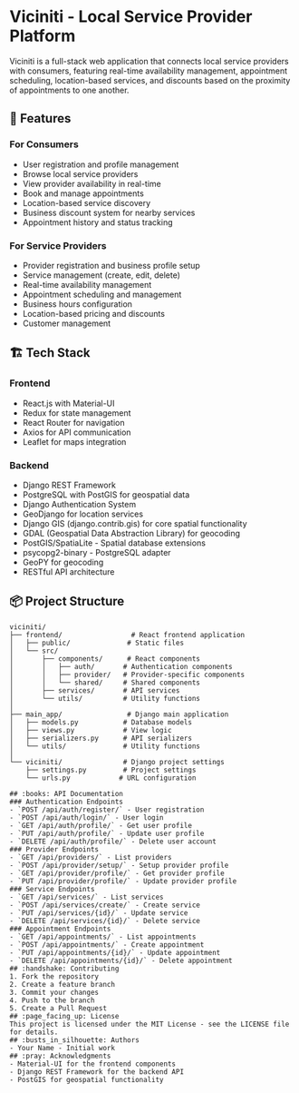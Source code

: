 # Viciniti - Local Service Provider Platform
Viciniti is a full-stack web application that connects local service providers with consumers, featuring real-time availability management, appointment scheduling, location-based services, and discounts based on the proximity of appointments to one another.
## :star2: Features
### For Consumers
- User registration and profile management
- Browse local service providers
- View provider availability in real-time
- Book and manage appointments
- Location-based service discovery
- Business discount system for nearby services
- Appointment history and status tracking
### For Service Providers
- Provider registration and business profile setup
- Service management (create, edit, delete)
- Real-time availability management
- Appointment scheduling and management
- Business hours configuration
- Location-based pricing and discounts
- Customer management
## :building_construction: Tech Stack
### Frontend
- React.js with Material-UI
- Redux for state management
- React Router for navigation
- Axios for API communication
- Leaflet for maps integration
### Backend
- Django REST Framework
- PostgreSQL with PostGIS for geospatial data
- Django Authentication System
- GeoDjango for location services
- Django GIS (django.contrib.gis) for core spatial functionality
- GDAL (Geospatial Data Abstraction Library) for geocoding
- PostGIS/SpatiaLite - Spatial database extensions
- psycopg2-binary - PostgreSQL adapter
- GeoPY for geocoding
- RESTful API architecture
## :package: Project Structure
```
viciniti/
├── frontend/                 # React frontend application
│   ├── public/              # Static files
│   └── src/
│       ├── components/      # React components
│       │   ├── auth/       # Authentication components
│       │   ├── provider/   # Provider-specific components
│       │   └── shared/     # Shared components
│       ├── services/       # API services
│       └── utils/          # Utility functions
│
├── main_app/                # Django main application
│   ├── models.py           # Database models
│   ├── views.py            # View logic
│   ├── serializers.py      # API serializers
│   └── utils/              # Utility functions
│
└── viciniti/               # Django project settings
    ├── settings.py         # Project settings
    └── urls.py            # URL configuration
```
```
## :books: API Documentation
### Authentication Endpoints
- `POST /api/auth/register/` - User registration
- `POST /api/auth/login/` - User login
- `GET /api/auth/profile/` - Get user profile
- `PUT /api/auth/profile/` - Update user profile
- `DELETE /api/auth/profile/` - Delete user account
### Provider Endpoints
- `GET /api/providers/` - List providers
- `POST /api/provider/setup/` - Setup provider profile
- `GET /api/provider/profile/` - Get provider profile
- `PUT /api/provider/profile/` - Update provider profile
### Service Endpoints
- `GET /api/services/` - List services
- `POST /api/services/create/` - Create service
- `PUT /api/services/{id}/` - Update service
- `DELETE /api/services/{id}/` - Delete service
### Appointment Endpoints
- `GET /api/appointments/` - List appointments
- `POST /api/appointments/` - Create appointment
- `PUT /api/appointments/{id}/` - Update appointment
- `DELETE /api/appointments/{id}/` - Delete appointment
## :handshake: Contributing
1. Fork the repository
2. Create a feature branch
3. Commit your changes
4. Push to the branch
5. Create a Pull Request
## :page_facing_up: License
This project is licensed under the MIT License - see the LICENSE file for details.
## :busts_in_silhouette: Authors
- Your Name - Initial work
## :pray: Acknowledgments
- Material-UI for the frontend components
- Django REST Framework for the backend API
- PostGIS for geospatial functionality






